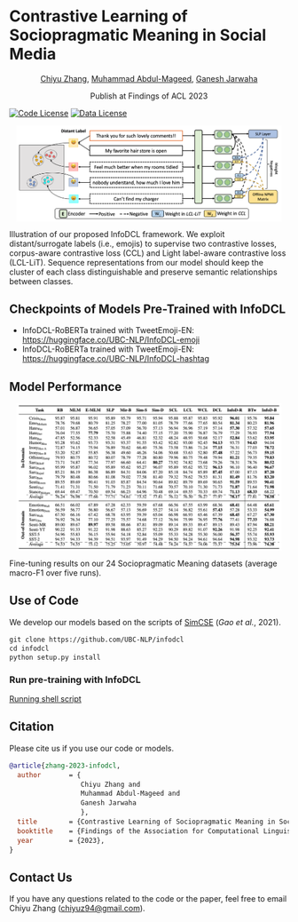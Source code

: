 # Contrastive Learning of Sociopragmatic Meaning in Social Media

<p align="center"> <a href="https://chiyuzhang94.github.io/" target="_blank">Chiyu Zhang</a>,  <a href="https://mageed.arts.ubc.ca/" target="_blank">Muhammad Abdul-Mageed</a>, <a href="https://ganeshjawahar.github.io/" target="_blank">Ganesh Jarwaha</a></p>
<p align="center" float="left">
  
<p align="center">Publish at Findings of ACL 2023</p>

[![Code License](https://img.shields.io/badge/Code%20License-Apache_2.0-green.svg)]()
[![Data License](https://img.shields.io/badge/Data%20License-CC%20By%20NC%204.0-red.svg)]()

<p align="center" width="100%">
    <a><img src="images/infodcl_vis.png" alt="Title" style="width: 95%; min-width: 300px; display: block; margin: auto;"></a>
</p>
Illustration of our proposed InfoDCL framework. We exploit distant/surrogate labels (i.e., emojis) to supervise two contrastive losses, corpus-aware contrastive loss (CCL) and Light label-aware contrastive loss (LCL-LiT). Sequence representations from our model should keep the cluster of each class distinguishable and preserve semantic relationships between classes.

## Checkpoints of Models Pre-Trained with InfoDCL 
* InfoDCL-RoBERTa trained with TweetEmoji-EN: https://huggingface.co/UBC-NLP/InfoDCL-emoji 
* InfoDCL-RoBERTa trained with TweetEmoji-EN: https://huggingface.co/UBC-NLP/InfoDCL-hashtag

## Model Performance

<p align="center" width="100%">
    <a><img src="images/main_table.png" alt="main table" style="width: 95%; min-width: 300px; display: block; margin: auto;"></a>
</p>
Fine-tuning results on our 24 Sociopragmatic Meaning datasets (average macro-F1 over five runs).

## Use of Code
We develop our models based on the scripts of [SimCSE](https://github.com/princeton-nlp/SimCSE/) (*Gao et al.*, 2021).
```
git clone https://github.com/UBC-NLP/infodcl
cd infodcl
python setup.py install
```
### Run pre-training with InfoDCL
[Running shell script](./run_shell.sh)

## Citation
Please cite us if you use our code or models.
```bibtex
@article{zhang-2023-infodcl,
  author       = {
                  Chiyu Zhang and
                  Muhammad Abdul-Mageed and
                  Ganesh Jarwaha
                  },
  title        = {Contrastive Learning of Sociopragmatic Meaning in Social Media},
  booktitle    = {Findings of the Association for Computational Linguistics: {ACL} 2023},
  year         = {2023},
}
```

## Contact Us
If you have any questions related to the code or the paper, feel free to email Chiyu Zhang (chiyuz94@gmail.com). 
